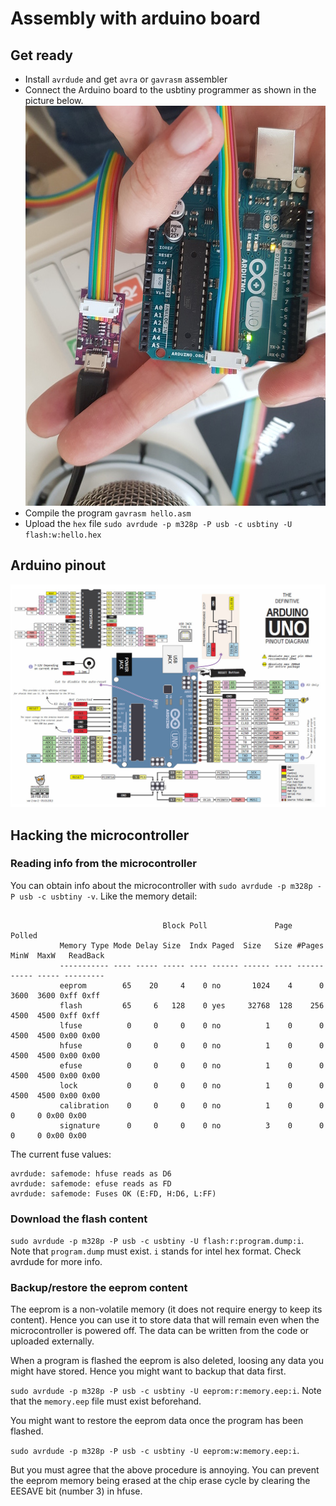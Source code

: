 # Assembly with arduino board

## Get ready

- Install `avrdude` and get `avra` or `gavrasm` assembler
- Connect the Arduino board to the usbtiny programmer as shown in the picture below.
![isp](isp2.jpg)
- Compile the program `gavrasm hello.asm`
- Upload the `hex` file `sudo avrdude -p m328p -P usb -c usbtiny -U flash:w:hello.hex`

## Arduino pinout

![pinout](uno.jpg)

## Hacking the microcontroller

### Reading info from the microcontroller

You can obtain info about the microcontroller with `sudo avrdude -p m328p -P usb -c usbtiny -v`. Like the memory detail:

```

                                  Block Poll               Page                       Polled
           Memory Type Mode Delay Size  Indx Paged  Size   Size #Pages MinW  MaxW   ReadBack
           ----------- ---- ----- ----- ---- ------ ------ ---- ------ ----- ----- ---------
           eeprom        65    20     4    0 no       1024    4      0  3600  3600 0xff 0xff
           flash         65     6   128    0 yes     32768  128    256  4500  4500 0xff 0xff
           lfuse          0     0     0    0 no          1    0      0  4500  4500 0x00 0x00
           hfuse          0     0     0    0 no          1    0      0  4500  4500 0x00 0x00
           efuse          0     0     0    0 no          1    0      0  4500  4500 0x00 0x00
           lock           0     0     0    0 no          1    0      0  4500  4500 0x00 0x00
           calibration    0     0     0    0 no          1    0      0     0     0 0x00 0x00
           signature      0     0     0    0 no          3    0      0     0     0 0x00 0x00
```

The current fuse values:

```
avrdude: safemode: hfuse reads as D6
avrdude: safemode: efuse reads as FD
avrdude: safemode: Fuses OK (E:FD, H:D6, L:FF)
```

### Download the flash content

`sudo avrdude -p m328p -P usb -c usbtiny -U flash:r:program.dump:i`. Note that `program.dump` must exist. `i` stands for intel hex format. Check avrdude for more info.

### Backup/restore the eeprom content

The eeprom is a non-volatile memory (it does not require energy to keep its content). Hence you can use it to store data that will remain even when the microcontroller is powered off. The data can be written from the code or uploaded externally.

When a program is flashed the eeprom is also deleted, loosing any data you might have stored. Hence you might want to backup that data first.

`sudo avrdude -p m328p -P usb -c usbtiny -U eeprom:r:memory.eep:i`. Note that the `memory.eep` file must exist beforehand.

You might want to restore the eeprom data once the program has been flashed.

`sudo avrdude -p m328p -P usb -c usbtiny -U eeprom:w:memory.eep:i`.

But you must agree that the above procedure is annoying. You can prevent the eeprom memory being erased at the chip erase cycle by clearing the EESAVE bit (number 3) in hfuse.


